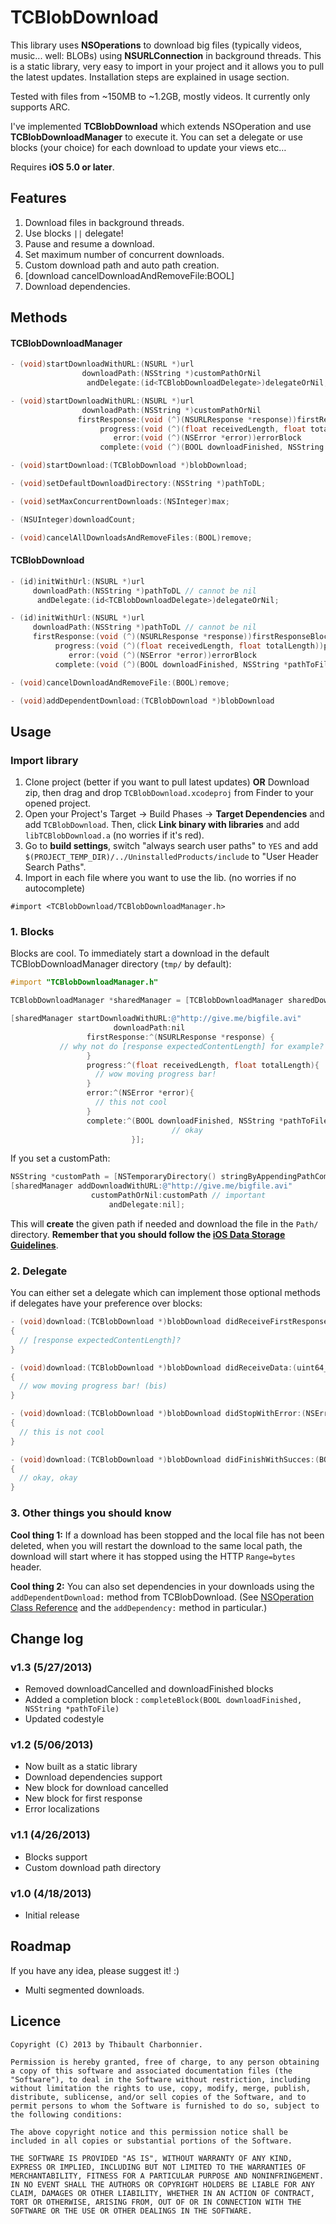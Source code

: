 # TCBlobDownload
This library uses **NSOperations** to download big files (typically videos, music... well: BLOBs) using **NSURLConnection** in background threads. This is a static library, very easy to import in your project and it allows you to pull the latest updates. Installation steps are explained in usage section.

Tested with files from ~150MB to ~1.2GB, mostly videos. It currently only supports ARC.

I've implemented **TCBlobDownload** which extends NSOperation and use **TCBlobDownloadManager** to execute it. You can set a delegate or use blocks (your choice) for each download to update your views etc…

Requires **iOS 5.0 or later**.

## Features
1. Download files in background threads.
2. Use blocks `||` delegate!
3. Pause and resume a download.
4. Set maximum number of concurrent downloads.
5. Custom download path and auto path creation.
6. [download cancelDownloadAndRemoveFile:BOOL]
7. Download dependencies.

## Methods
#### TCBlobDownloadManager
```objective-c
- (void)startDownloadWithURL:(NSURL *)url
                downloadPath:(NSString *)customPathOrNil
                 andDelegate:(id<TCBlobDownloadDelegate>)delegateOrNil;

- (void)startDownloadWithURL:(NSURL *)url
                downloadPath:(NSString *)customPathOrNil
               firstResponse:(void (^)(NSURLResponse *response))firstResponseBlock
                    progress:(void (^)(float receivedLength, float totalLength))progressBlock
                       error:(void (^)(NSError *error))errorBlock
                    complete:(void (^)(BOOL downloadFinished, NSString *pathToFile))completeBlock;

- (void)startDownload:(TCBlobDownload *)blobDownload;

- (void)setDefaultDownloadDirectory:(NSString *)pathToDL;

- (void)setMaxConcurrentDownloads:(NSInteger)max;

- (NSUInteger)downloadCount;

- (void)cancelAllDownloadsAndRemoveFiles:(BOOL)remove;
```

#### TCBlobDownload
```objective-c
- (id)initWithUrl:(NSURL *)url
     downloadPath:(NSString *)pathToDL // cannot be nil
      andDelegate:(id<TCBlobDownloadDelegate>)delegateOrNil;

- (id)initWithUrl:(NSURL *)url
     downloadPath:(NSString *)pathToDL // cannot be nil
     firstResponse:(void (^)(NSURLResponse *response))firstResponseBlock
          progress:(void (^)(float receivedLength, float totalLength))progressBlock
             error:(void (^)(NSError *error))errorBlock
          complete:(void (^)(BOOL downloadFinished, NSString *pathToFile))completeBlock;

- (void)cancelDownloadAndRemoveFile:(BOOL)remove;

- (void)addDependentDownload:(TCBlobDownload *)blobDownload
```

## Usage
### Import library
1. Clone project (better if you want to pull latest updates) **OR** Download zip, then drag and drop `TCBlobDownload.xcodeproj` from Finder to your opened project.
2. Open your Project's Target -> Build Phases -> **Target Dependencies** and add `TCBlobDownload`. Then, click **Link binary with libraries** and add `libTCBlobDownload.a` (no worries if it's red).
3. Go to **build settings**, switch "always search user paths" to `YES` and add `$(PROJECT_TEMP_DIR)/../UninstalledProducts/include` to "User Header Search Paths".
4. Import in each file where you want to use the lib. (no worries if no autocomplete)
```
#import <TCBlobDownload/TCBlobDownloadManager.h>
```

### 1. Blocks
Blocks are cool.
To immediately start a download in the default TCBlobDownloadManager directory (`tmp/` by default):

```objective-c
#import "TCBlobDownloadManager.h"

TCBlobDownloadManager *sharedManager = [TCBlobDownloadManager sharedDownloadManager];

[sharedManager startDownloadWithURL:@"http://give.me/bigfile.avi"
                       downloadPath:nil
                 firstResponse:^(NSURLResponse *response) {
		   // why not do [response expectedContentLength] for example?
                 }
                 progress:^(float receivedLength, float totalLength){
                   // wow moving progress bar!
                 }
                 error:^(NSError *error){
                   // this not cool
                 }
                 complete:^(BOOL downloadFinished, NSString *pathToFile) {
									// okay
					       }];
```

If you set a customPath:

```objective-c
NSString *customPath = [NSTemporaryDirectory() stringByAppendingPathComponent:@"My/Custom/Path/"];
[sharedManager addDownloadWithURL:@"http://give.me/bigfile.avi"
                  customPathOrNil:customPath // important
                      andDelegate:nil];
```

This will **create** the given path if needed and download the file in the `Path/` directory. **Remember that you should follow the [iOS Data Storage Guidelines](https://developer.apple.com/icloud/documentation/data-storage/)**.

### 2. Delegate
You can either set a delegate which can implement those optional methods if delegates have your preference over blocks:

```objective-c
- (void)download:(TCBlobDownload *)blobDownload didReceiveFirstResponse:(NSURLResponse *)response
{
  // [response expectedContentLength]?
}

- (void)download:(TCBlobDownload *)blobDownload didReceiveData:(uint64_t)received onTotal:(uint64_t)total
{
  // wow moving progress bar! (bis)
}

- (void)download:(TCBlobDownload *)blobDownload didStopWithError:(NSError *)error
{
  // this is not cool
}

- (void)download:(TCBlobDownload *)blobDownload didFinishWithSucces:(BOOL)downloadFinished atPath:(NSString *)pathToFile
{
  // okay, okay
}
```

### 3. Other things you should know
**Cool thing 1:** If a download has been stopped and the local file has not been deleted, when you will restart the download to the same local path, the download will start where it has stopped using the HTTP `Range=bytes` header.

**Cool thing 2:** You can also set dependencies in your downloads using the `addDependentDownload:` method from TCBlobDownload. (See [NSOperation Class Reference](http://developer.apple.com/library/mac/#documentation/Cocoa/Reference/NSOperation_class/Reference/Reference.html) and the `addDependency:` method in particular.)

## Change log
### v1.3 (5/27/2013)
* Removed downloadCancelled and downloadFinished blocks
* Added a completion block : `completeBlock(BOOL downloadFinished, NSString *pathToFile)`
* Updated codestyle

### v1.2 (5/06/2013)
* Now built as a static library
* Download dependencies support
* New block for download cancelled
* New block for first response
* Error localizations

### v1.1 (4/26/2013)
* Blocks support
* Custom download path directory

### v1.0 (4/18/2013)
* Initial release

## Roadmap
If you have any idea, please suggest it! :)

* Multi segmented downloads.

## Licence
```
Copyright (C) 2013 by Thibault Charbonnier.

Permission is hereby granted, free of charge, to any person obtaining a copy of this software and associated documentation files (the "Software"), to deal in the Software without restriction, including without limitation the rights to use, copy, modify, merge, publish, distribute, sublicense, and/or sell copies of the Software, and to permit persons to whom the Software is furnished to do so, subject to the following conditions:

The above copyright notice and this permission notice shall be included in all copies or substantial portions of the Software.

THE SOFTWARE IS PROVIDED "AS IS", WITHOUT WARRANTY OF ANY KIND, EXPRESS OR IMPLIED, INCLUDING BUT NOT LIMITED TO THE WARRANTIES OF MERCHANTABILITY, FITNESS FOR A PARTICULAR PURPOSE AND NONINFRINGEMENT. IN NO EVENT SHALL THE AUTHORS OR COPYRIGHT HOLDERS BE LIABLE FOR ANY CLAIM, DAMAGES OR OTHER LIABILITY, WHETHER IN AN ACTION OF CONTRACT, TORT OR OTHERWISE, ARISING FROM, OUT OF OR IN CONNECTION WITH THE SOFTWARE OR THE USE OR OTHER DEALINGS IN THE SOFTWARE.
```
